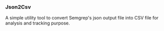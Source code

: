 ### Json2Csv
A simple utility tool to convert Semgrep's json output file into CSV file for analysis and tracking purpose.


